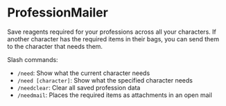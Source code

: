 # ProfessionMailer
Save reagents required for your professions across all your characters.
If another character has the required items in their bags, you can send them to the character that needs them. 

Slash commands:
* `/need`: Show what the current character needs
* `/need [character]`: Show what the specified character needs 
* `/needclear`: Clear all saved profession data
* `/needmail`: Places the required items as attachments in an open mail